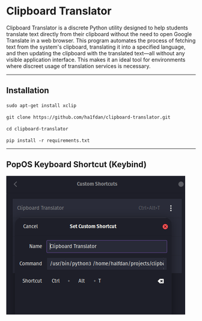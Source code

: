# Clipboard Translator

Clipboard Translator is a discrete Python utility designed to help students translate text directly from their clipboard without the need to open Google Translate in a web browser. This program automates the process of fetching text from the system's clipboard, translating it into a specified language, and then updating the clipboard with the translated text—all without any visible application interface. This makes it an ideal tool for environments where discreet usage of translation services is necessary.

---

## Installation
`sudo apt-get install xclip`

`git clone https://github.com/ha1fdan/clipboard-translator.git`

`cd clipboard-translator`

`pip install -r requirements.txt`

---

## PopOS Keyboard Shortcut (Keybind)

![shortcut keybind](image.png)